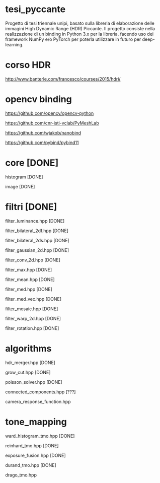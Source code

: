 # tesi_pyccante
Progetto di tesi triennale unipi, basato sulla libreria di elaborazione delle immagini High Dynamic Range (HDR) Piccante.
Il progetto consiste nella realizzazione di un binding in Python 3.x per la libreria, facendo uso dei framework NumPy e/o PyTorch
per poterla utilizzare in futuro per deep-learning.

# corso HDR

http://www.banterle.com/francesco/courses/2015/hdri/

# opencv binding

https://github.com/opencv/opencv-python

https://github.com/cnr-isti-vclab/PyMeshLab

https://github.com/wjakob/nanobind

https://github.com/pybind/pybind11

# core [DONE]

histogram [DONE]

image [DONE]


# filtri [DONE]

filter_luminance.hpp  [DONE]

filter_bilateral_2df.hpp  [DONE]

filter_bilateral_2ds.hpp  [DONE]

filter_gaussian_2d.hpp  [DONE]

filter_conv_2d.hpp  [DONE]

filter_max.hpp  [DONE]

filter_mean.hpp [DONE]

filter_med.hpp  [DONE]

filter_med_vec.hpp [DONE]

filter_mosaic.hpp [DONE]

filter_warp_2d.hpp  [DONE]

filter_rotation.hpp [DONE]

# algorithms

hdr_merger.hpp [DONE]

grow_cut.hpp  [DONE]

poisson_solver.hpp  [DONE]

connected_components.hpp [???]

camera_response_function.hpp 

# tone_mapping

ward_histogram_tmo.hpp [DONE]

reinhard_tmo.hpp [DONE]

exposure_fusion.hpp [DONE]

durand_tmo.hpp [DONE]

drago_tmo.hpp 
